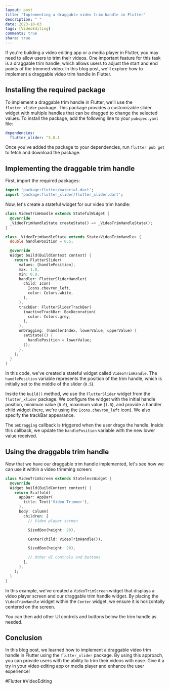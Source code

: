 ```yaml
---
layout: post
title: "Implementing a draggable video trim handle in Flutter"
description: " "
date: 2023-10-03
tags: [VideoEditing]
comments: true
share: true
---
```


If you're building a video editing app or a media player in Flutter, you may need to allow users to trim their videos. One important feature for this task is a draggable trim handle, which allows users to adjust the start and end points of the trimmed video. In this blog post, we'll explore how to implement a draggable video trim handle in Flutter.

## Installing the required package

To implement a draggable trim handle in Flutter, we'll use the `flutter_xlider` package. This package provides a customizable slider widget with multiple handles that can be dragged to change the selected values. To install the package, add the following line to your `pubspec.yaml` file:

```yaml
dependencies:
  flutter_xlider: ^3.8.1
```

Once you've added the package to your dependencies, run `flutter pub get` to fetch and download the package.

## Implementing the draggable trim handle

First, import the required packages:

```dart
import 'package:flutter/material.dart';
import 'package:flutter_xlider/flutter_xlider.dart';
```

Now, let's create a stateful widget for our video trim handle:

```dart
class VideoTrimHandle extends StatefulWidget {
  @override
  _VideoTrimHandleState createState() => _VideoTrimHandleState();
}

class _VideoTrimHandleState extends State<VideoTrimHandle> {
  double handlePosition = 0.5;

  @override
  Widget build(BuildContext context) {
    return FlutterSlider(
      values: [handlePosition],
      max: 1.0,
      min: 0.0,
      handler: FlutterSliderHandler(
        child: Icon(
          Icons.chevron_left,
          color: Colors.white,
        ),
      ),
      trackBar: FlutterSliderTrackBar(
        inactiveTrackBar: BoxDecoration(
          color: Colors.grey,
        ),
      ),
      onDragging: (handlerIndex, lowerValue, upperValue) {
        setState(() {
          handlePosition = lowerValue;
        });
      },
    );
  }
}
```

In this code, we've created a stateful widget called `VideoTrimHandle`. The `handlePosition` variable represents the position of the trim handle, which is initially set to the middle of the slider (`0.5`).

Inside the `build()` method, we use the `FlutterSlider` widget from the `flutter_xlider` package. We configure the widget with the initial handle position, minimum value (`0.0`), maximum value (`1.0`), and provide a handler child widget (here, we're using the `Icons.chevron_left` icon). We also specify the trackBar appearance.

The `onDragging` callback is triggered when the user drags the handle. Inside this callback, we update the `handlePosition` variable with the new lower value received.

## Using the draggable trim handle

Now that we have our draggable trim handle implemented, let's see how we can use it within a video trimming screen:

```dart
class VideoTrimScreen extends StatelessWidget {
  @override
  Widget build(BuildContext context) {
    return Scaffold(
      appBar: AppBar(
        title: Text('Video Trimmer'),
      ),
      body: Column(
        children: [
          // Video player screen

          SizedBox(height: 20),

          Center(child: VideoTrimHandle()),

          SizedBox(height: 20),

          // Other UI controls and buttons
        ],
      ),
    );
  }
}
```

In this example, we've created a `VideoTrimScreen` widget that displays a video player screen and our draggable trim handle widget. By placing the `VideoTrimHandle` widget within the `Center` widget, we ensure it is horizontally centered on the screen.

You can then add other UI controls and buttons below the trim handle as needed.

## Conclusion

In this blog post, we learned how to implement a draggable video trim handle in Flutter using the `flutter_xlider` package. By using this approach, you can provide users with the ability to trim their videos with ease. Give it a try in your video editing app or media player and enhance the user experience!

#Flutter #VideoEditing